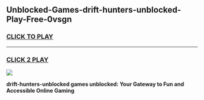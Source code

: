 
## Unblocked-Games-drift-hunters-unblocked-Play-Free-0vsgn
<h3>
<a href="https://premium76.site?title=drift-hunters-unblocked&ref=20M">CLICK TO PLAY</a></h3>
<hr>

<h3>
<a href="https://premium76.site?title=drift-hunters-unblocked&ref=20M">CLICK 2 PLAY</a>
  
</h3>

<a href="https://premium76.site?title=drift-hunters-unblocked&ref=19M"><img src="https://clearcache.store/games.png"></a>


**drift-hunters-unblocked games unblocked: Your Gateway to Fun and Accessible Online Gaming**
